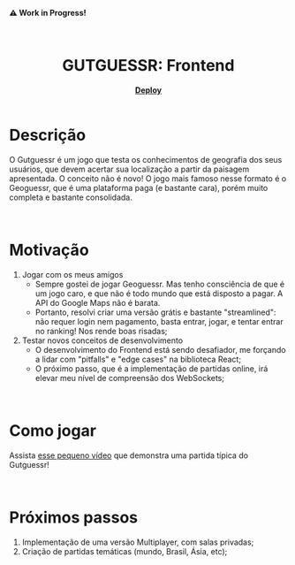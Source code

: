 **:warning: Work in Progress!**

<br />

<h1 align='center'>GUTGUESSR: Frontend</h1>

<div align="center">
   <a href="https://gutguessr-frontend.vercel.app"><strong>Deploy</strong></a>
</div>

<br />

# Descrição

O Gutguessr é um jogo que testa os conhecimentos de geografia dos seus usuários, que devem acertar sua localização a partir da paisagem apresentada.
O conceito não é novo! O jogo mais famoso nesse formato é o Geoguessr, que é uma plataforma paga (e bastante cara), porém muito completa e bastante consolidada.

<br />

# Motivação

1. Jogar com os meus amigos
    - Sempre gostei de jogar Geoguessr. Mas tenho consciência de que é um jogo caro, e que não é todo mundo que está disposto a pagar. A API do Google Maps não é barata.
    - Portanto, resolvi criar uma versão grátis e bastante "streamlined": não requer login nem pagamento, basta entrar, jogar, e tentar entrar no ranking! Nos rende boas risadas;
2. Testar novos conceitos de desenvolvimento
    - O desenvolvimento do Frontend está sendo desafiador, me forçando a lidar com "pitfalls" e "edge cases" na biblioteca React;
    - O próximo passo, que é a implementação de partidas online, irá elevar meu nível de compreensão dos WebSockets;

<br />

# Como jogar

Assista <a href="https://drive.google.com/file/d/1GThwtXUbPAZrxu0AGBIXnN4iN7CwTkdV/view?usp=sharing">esse pequeno vídeo</a> que demonstra uma partida típica do Gutguessr!

<br />

# Próximos passos

1. Implementação de uma versão Multiplayer, com salas privadas;
2. Criação de partidas temáticas (mundo, Brasil, Ásia, etc);

